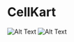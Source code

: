 # CellKart
![Alt Text](https://github.com/Varu98/CellKart/blob/development/assets/chrome-capture-2022-1-24%20(1).gif)
![Alt Text](https://github.com/Varu98/CellKart/blob/development/assets/chrome-capture-2022-1-24.gif)
